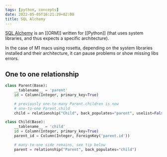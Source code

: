 ```yaml
---
tags: [python, concepts]
date: 2022-05-05T16:21:29+02:00
title: SQL Alchemy
---
```

[SQL Alchemy](https://docs.sqlalchemy.org/en/14/index.html) is an [[ORM]] written for [[Python]] (that uses system libraries, and thus expects a specific architecture).

In the case of M1 macs using rosetta, depending on the system libraries installed and their architecture, it can pause problems or show missing libs errors.

## One to one relationship
```python
class Parent(Base):
    __tablename__ = 'parent'
    id = Column(Integer, primary_key=True)

    # previously one-to-many Parent.children is now
    # one-to-one Parent.child
    child = relationship("Child", back_populates="parent", uselist=False)

class Child(Base):
    __tablename__ = 'child'
    id = Column(Integer, primary_key=True)
    parent_id = Column(Integer, ForeignKey('parent.id'))

    # many-to-one side remains, see tip below
    parent = relationship("Parent", back_populates="child")
```